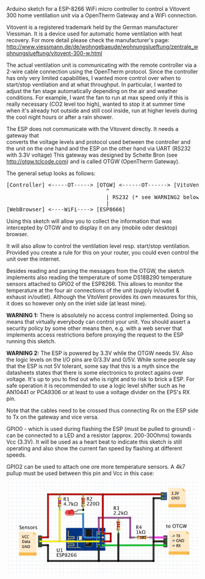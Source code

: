 Arduino sketch for a ESP-8266 WiFi micro controller to control a Vitovent 300 
home ventilation unit via a OpenTherm Gateway and a WiFi connection.

Vitovent is a registered trademark held by the German manufacturer Viessman.
It is a device used for automatic home ventilation with heat recovery.
For more detail please check the manufacturer's page:
http://www.viessmann.de/de/wohngebaeude/wohnungslueftung/zentrale_wohnungslueftung/vitovent-300-w.html

The actual ventilation unit is communicating with the remote controller via a 
2-wire cable connection using the OpenTherm protocol. 
Since the controller has only very limited capabilities, I wanted more control 
over when to start/stop ventilation and at what throughput.
In particular, I wanted to adjust the fan stage automatically depending on the
air and weather conditions. For example, I want the fan to run at max speed only
if this is really necessary (CO2 level too high), wanted to stop it at summer 
time when it's already hot outside and still cool inside, run at higher levels
during the cool night hours or after a rain shower.    

The ESP does not communicate with the Vitovent directly. It needs a gateway that  
converts the voltage levels and protocol used between the controller and the unit
on the one hand and the ESP on the other hand via UART (RS232 with 3.3V voltage)
This gateway was designed by Schelte Bron (see http://otgw.tclcode.com) and is
called OTGW (OpenTherm Gateway).

The general setup looks as follows:

<pre>
[Controller] <-----OT-----> [OTGW] <------OT------> [VitoVent]
                               ^
                               | RS232 (* see WARNING2 below)      
                               |     
[WebBrowser] <----WiFi----> [ESP8666]  
</pre>

Using this sketch will allow you to collect the information that was intercepted by 
OTGW and to display it on any (mobile oder desktop) browser.
 
It will also allow to control the ventilation level resp. start/stop ventilation.
Provided you create a rule for this on your router, you could even control the unit
over the internet.

Besides reading and parsing the messages from the OTGW, the sketch implements also
reading the temperature of some DS18B290 temperature sensors attached to GPIO2 of the
ESP8266. This allows to monitor the temperature at the four air connections of the
unit (supply in/outlet & exhaust in/outlet). Although the VitoVent provides its own
measures for this, it does so however only on the inlet side (at least mine).  
 
<b>WARNING 1:</b> There is absolutely no access control implemented. Doing so means that 
virtually everybody can control your unit. You should assert a security policy 
by some other means then, e.g. with a web server that implements access restrictions
before proxying the request to the ESP running this sketch.

<b>WARNING 2:</b> The ESP is powered by 3.3V while the OTGW needs 5V. Also the logic levels
on the I/O pins are 0/3.3V and 0/5V. While some people say that the ESP is not 5V
tolerant, some say that this is a myth since the datasheets states that there is some
electronics to protect agains over voltage.
It's up to you to find out who is right and to risk to brick a ESP. 
For safe operation it is recommended to use a logic level shifter such as he AN10441 or 
PCA9306 or at least to use a voltage divider on the EPS's RX pin.

Note that the cables need to be crossed thus connecting Rx on the ESP side to Tx on the
gateway and vice versa.

GPIO0 - which is used during flashing the ESP (must be pulled to ground) - can be
connected to a LED and a resistor (approx. 200-30Ohms) towards Vcc (3.3V). 
It will be used as a heart beat to indicate this sketch is still operating and also
show the current fan speed by flashing at different speeds.   

GPIO2 can be used to attach one ore more temperature sensors. A 4k7 pullup must be
used between this pin and Vcc in this case:

<img src="VitoWifi.png">
